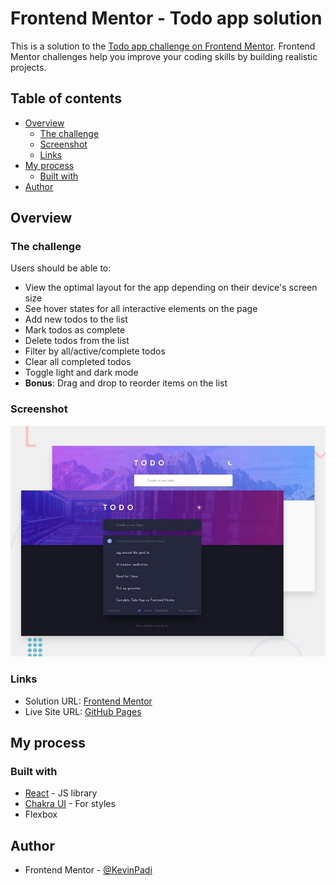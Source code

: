 # Frontend Mentor - Todo app solution

This is a solution to the [Todo app challenge on Frontend Mentor](https://www.frontendmentor.io/challenges/todo-app-Su1_KokOW). Frontend Mentor challenges help you improve your coding skills by building realistic projects. 

## Table of contents

- [Overview](#overview)
  - [The challenge](#the-challenge)
  - [Screenshot](#screenshot)
  - [Links](#links)
- [My process](#my-process)
  - [Built with](#built-with)
- [Author](#author)

## Overview

### The challenge

Users should be able to:

- View the optimal layout for the app depending on their device's screen size
- See hover states for all interactive elements on the page
- Add new todos to the list
- Mark todos as complete
- Delete todos from the list
- Filter by all/active/complete todos
- Clear all completed todos
- Toggle light and dark mode
- **Bonus**: Drag and drop to reorder items on the list

### Screenshot

![](./design/desktop-preview.jpg)

### Links

- Solution URL: [Frontend Mentor](https://www.frontendmentor.io/solutions/todo-app-using-react-7OhGXXiaAA)
- Live Site URL: [GitHub Pages](https://kevinpadi.github.io/todo-app/)

## My process

### Built with

- [React](https://reactjs.org/) - JS library
- [Chakra UI](https://chakra-ui.com/) - For styles
- Flexbox

## Author

- Frontend Mentor - [@KevinPadi](https://www.frontendmentor.io/profile/KevinPadi)
